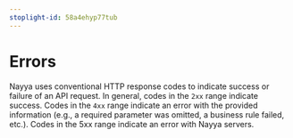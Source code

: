 ```yaml
---
stoplight-id: 58a4ehyp77tub
---
```


# Errors

Nayya uses conventional HTTP response codes to indicate success or failure of an API request.  In general, codes in the `2xx` range indicate success.  Codes in the `4xx` range indicate an error with the provided information (e.g., a required parameter was omitted, a business rule failed, etc.).  Codes in the 5xx range indicate an  error with Nayya servers.